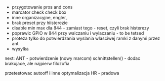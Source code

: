 - przygotowanie pros and cons
- marcator check check box
- inne organizacyjne, engler, 
- brak preset przy hiisterezie
- disable min max dla 844 - zamiast tego - reset, czyli brak histerezy
- poprawic GPIO w 844 przy walczaniu i wylaczaniu - to be tetsed
- proteza tylko do potwierdzania wyslania wlasciwej ramki z danymi przez ant
- wysylka

next:
ANT - potwierdzenie (nowy marcom)
schnittstellen() - dodac brakujace, ale najpierw filozofia

przetestowac autooff i inne 
optymalizacja HR - pradowa
